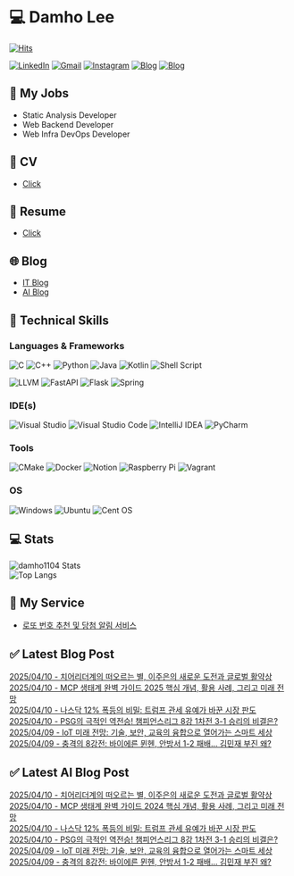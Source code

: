 
# 💻 Damho Lee

[![Hits](https://hits.seeyoufarm.com/api/count/incr/badge.svg?url=https%3A%2F%2Fgithub.com%2Fdamho1104&count_bg=%233D9CC8&title_bg=%23555555&icon=&icon_color=%23E7E7E7&title=hits&edge_flat=false)](https://hits.seeyoufarm.com)  

[![LinkedIn](https://img.shields.io/badge/Linkedin-%230077B5.svg?style=flat&logo=linkedin&logoColor=white)](https://www.linkedin.com/in/damho1104/)
[![Gmail](https://img.shields.io/badge/Gmail-D14836?style=flat&logo=gmail&logoColor=white)](mailto:damho1104@gmail.com)
[![Instagram](https://img.shields.io/badge/Instargram-%23E4405F.svg?style=flat&logo=Instagram&logoColor=white)](https://www.instagram.com/damho1104/)
[![Blog](https://img.shields.io/badge/Blog-%23000000.svg?style=flat&logo=Tistory&logoColor=white)](https://dmomo.co.kr/)
[![Blog](https://img.shields.io/badge/Blog-%23000000.svg?style=flat&logo=WordPress&logoColor=white)](https://blog.ai.dmomo.co.kr/)

## 📃 My Jobs
- Static Analysis Developer
- Web Backend Developer
- Web Infra DevOps Developer

## 📰 CV
- [Click](https://resume.dmomo.net/damho.lee/resume)  

## 📘 Resume
- [Click](https://damho1104.notion.site/8af3191b9815406d95708d9a0cea5a9e)  

## 🌐 Blog
- [IT Blog](https://dmomo.co.kr/)
- [AI Blog](https://blog.ai.dmomo.co.kr/)

## 💪 Technical Skills
### Languages & Frameworks
![C](https://img.shields.io/badge/c-%2300599C.svg?style=flat&logo=c&logoColor=white)
![C++](https://img.shields.io/badge/c++-%2300599C.svg?style=flat&logo=c%2B%2B&logoColor=white)
![Python](https://img.shields.io/badge/Python-3776AB.svg?&style=flat&logo=Python&logoColor=white)
![Java](https://img.shields.io/badge/java-%23ED8B00.svg?style=flat&logo=openjdk&logoColor=white)
![Kotlin](https://img.shields.io/badge/Kotlin-%237F52FF.svg?style=flat&logo=Kotlin&logoColor=white)
![Shell Script](https://img.shields.io/badge/Shell_script-%23121011.svg?style=flat&logo=gnu-bash&logoColor=white)  
  
![LLVM](https://img.shields.io/badge/LLVM/Clang-000B1D.svg?&style=flat&logo=LLVM&logoColor=white)
![FastAPI](https://img.shields.io/badge/FastAPI-005571?style=flat&logo=fastapi)
![Flask](https://img.shields.io/badge/Flask-%23000.svg?style=flat&logo=flask&logoColor=white)
![Spring](https://img.shields.io/badge/Springboot-%236DB33F.svg?style=flat&logo=spring&logoColor=white)
  
  
### IDE(s)
![Visual Studio](https://img.shields.io/badge/Visual%20Studio-5C2D91.svg?style=flat&logo=visual-studio&logoColor=white) 
![Visual Studio Code](https://img.shields.io/badge/Visual%20Studio%20Code-0078d7.svg?style=flat&logo=visual-studio-code&logoColor=white)
![IntelliJ IDEA](https://img.shields.io/badge/IntelliJIDEA-000000.svg?style=flat&logo=intellij-idea&logoColor=white) 
![PyCharm](https://img.shields.io/badge/PyCharm-143?style=flat&logo=pycharm&logoColor=black&color=black&labelColor=green) 


### Tools
![CMake](https://img.shields.io/badge/CMake-%23008FBA.svg?style=flat&logo=cmake&logoColor=white)
![Docker](https://img.shields.io/badge/docker-%230db7ed.svg?style=flat&logo=docker&logoColor=white)
![Notion](https://img.shields.io/badge/Notion-%23000000.svg?style=flat&logo=notion&logoColor=white)
![Raspberry Pi](https://img.shields.io/badge/-RaspberryPi-C51A4A?style=flat&logo=Raspberry-Pi)
![Vagrant](https://img.shields.io/badge/Vagrant-%231563FF.svg?style=flat&logo=vagrant&logoColor=white)


### OS
![Windows](https://img.shields.io/badge/Windows-0078D6?style=flat&logo=windows&logoColor=white)
![Ubuntu](https://img.shields.io/badge/Ubuntu-E95420?style=flat&logo=ubuntu&logoColor=white)
![Cent OS](https://img.shields.io/badge/Cent%20OS-002260?style=flat&logo=centos&logoColor=F0F0F0)


## :computer: Stats
![damho1104 Stats](https://github-readme-stats.vercel.app/api?username=damho1104&hide=issues&show_icons=true&theme=dark)  
![Top Langs](https://github-readme-stats.vercel.app/api/top-langs/?username=damho1104&layout=compact&theme=dark)


## 📣 My Service
- [로또 번호 추천 및 당첨 알림 서비스](https://lotto.dmomo.co.kr/)  


## ✅ Latest Blog Post

[2025/04/10 - 치어리더계의 떠오르는 별, 이주은의 새로운 도전과 글로벌 활약상](https://dmomo.co.kr/290) <br/>
[2025/04/10 - MCP 생태계 완벽 가이드 2025 핵심 개념, 활용 사례, 그리고 미래 전망](https://dmomo.co.kr/289) <br/>
[2025/04/10 - 나스닥 12% 폭등의 비밀: 트럼프 관세 유예가 바꾼 시장 판도](https://dmomo.co.kr/288) <br/>
[2025/04/10 - PSG의 극적인 역전승! 챔피언스리그 8강 1차전 3-1 승리의 비결은?](https://dmomo.co.kr/287) <br/>
[2025/04/09 - IoT 미래 전망: 기술, 보안, 교육의 융합으로 열어가는 스마트 세상](https://dmomo.co.kr/286) <br/>
[2025/04/09 - 충격의 8강전: 바이에른 뮌헨, 안방서 1-2 패배... 김민재 부진 왜?](https://dmomo.co.kr/285) <br/>

## ✅ Latest AI Blog Post
[2025/04/10 - 치어리더계의 떠오르는 별, 이주은의 새로운 도전과 글로벌 활약상](https://blog.ai.dmomo.co.kr/trend/1576) <br/>
[2025/04/10 - MCP 생태계 완벽 가이드 2024 핵심 개념, 활용 사례, 그리고 미래 전망](https://blog.ai.dmomo.co.kr/tech/1573) <br/>
[2025/04/10 - 나스닥 12% 폭등의 비밀: 트럼프 관세 유예가 바꾼 시장 판도](https://blog.ai.dmomo.co.kr/trend/1571) <br/>
[2025/04/10 - PSG의 극적인 역전승! 챔피언스리그 8강 1차전 3-1 승리의 비결은?](https://blog.ai.dmomo.co.kr/trend/1567) <br/>
[2025/04/09 - IoT 미래 전망: 기술, 보안, 교육의 융합으로 열어가는 스마트 세상](https://blog.ai.dmomo.co.kr/tech/1564) <br/>
[2025/04/09 - 충격의 8강전: 바이에른 뮌헨, 안방서 1-2 패배… 김민재 부진 왜?](https://blog.ai.dmomo.co.kr/trend/1557) <br/>
